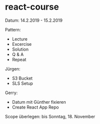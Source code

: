 # react-course

Datum: 14.2.2019  - 15.2.2019

Pattern:
  - Lecture
  - Excercise
  - Solution
  - Q & A
  - Repeat
 
Jürgen:
- S3 Bucket
- SLS Setup

Gerry:
- Datum mit Günther fixieren
- Create React App Repo


Scope überlegen: bis Sonntag, 18. November

